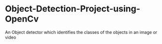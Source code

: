 # Object-Detection-Project-using-OpenCv
An Object detector which identifies the classes of the objects in an image or video 

